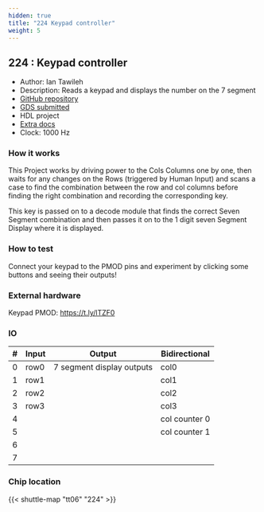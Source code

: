 ```yaml
---
hidden: true
title: "224 Keypad controller"
weight: 5
---
```


## 224 : Keypad controller

* Author: Ian Tawileh
* Description: Reads a keypad and displays the number on the 7 segment
* [GitHub repository](https://github.com/mattvenn/tt06-ian-keypad-controller)
* [GDS submitted](https://github.com/mattvenn/tt06-ian-keypad-controller/actions/runs/8621402325)
* HDL project
* [Extra docs](None)
* Clock: 1000 Hz

<!---

This file is used to generate your project datasheet. Please fill in the information below and delete any unused
sections.

You can also include images in this folder and reference them in the markdown. Each image must be less than
512 kb in size, and the combined size of all images must be less than 1 MB.
-->


### How it works

This Project works by driving power to the Cols Columns one by one, then waits for any changes on the Rows (triggered by Human Input) and scans a case to find the combination between the row and col columns before finding the right combination and recording the corresponding key.

This key is passed on to a decode module that finds the correct Seven Segment combination and then passes it on to the 1 digit seven Segment Display where it is displayed.

### How to test

Connect your keypad to the PMOD pins and experiment by clicking some buttons and seeing their outputs!

### External hardware

Keypad PMOD: https://t.ly/lTZF0


### IO

| # | Input          | Output         | Bidirectional   |
| - | -------------- | -------------- | --------------- |
| 0 | row0 | 7 segment display outputs | col0 |
| 1 | row1 |  | col1 |
| 2 | row2 |  | col2 |
| 3 | row3 |  | col3 |
| 4 |  |  | col counter 0 |
| 5 |  |  | col counter 1 |
| 6 |  |  |  |
| 7 |  |  |  |

### Chip location

{{< shuttle-map "tt06" "224" >}}
